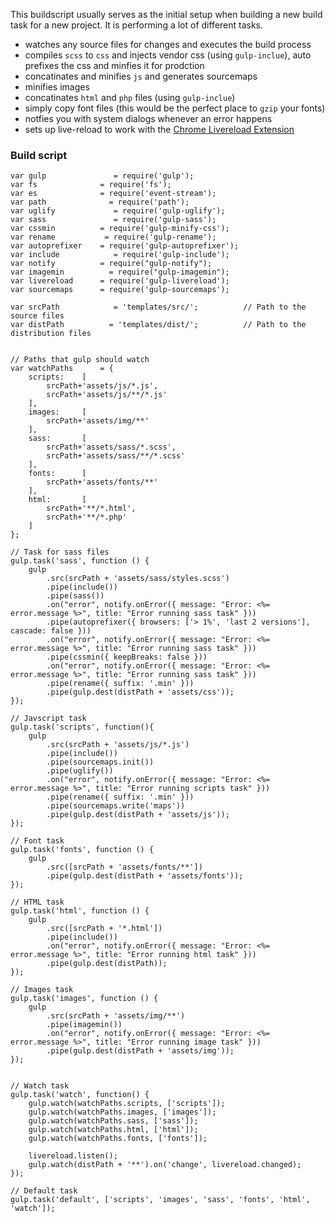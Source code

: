 This buildscript usually serves as the initial setup when building a new build task for a new project. It is performing a lot of different tasks.

- watches any source files for changes and executes the build process
- compiles `scss` to `css` and injects vendor css (using `gulp-inclue`), auto prefixes the css and minfies it for prodction
- concatinates and minifies `js` and generates sourcemaps
- minifies images
- concatinates `html` and `php` files (using `gulp-inclue`)
- simply copy font files (this would be the perfect place to `gzip` your fonts)
- notfies you with system dialogs whenever an error happens
- sets up live-reload to work with the [Chrome Livereload Extension](https://chrome.google.com/webstore/detail/livereload/jnihajbhpnppcggbcgedagnkighmdlei)


### Build script

	var gulp    		   = require('gulp'); 			
	var fs 				= require('fs');
	var es 				= require('event-stream');
	var path 			  = require('path');
	var uglify  		   = require('gulp-uglify'); 
	var sass               = require('gulp-sass');
	var cssmin 			= require('gulp-minify-css');
	var rename			 = require('gulp-rename'); 
	var autoprefixer   	= require('gulp-autoprefixer');
	var include 		   = require('gulp-include');
	var notify 			= require("gulp-notify");
	var imagemin 		  = require("gulp-imagemin"); 
	var livereload 		= require('gulp-livereload');
	var sourcemaps 		= require('gulp-sourcemaps');

	var srcPath 		   = 'templates/src/';			// Path to the source files
	var distPath 		  = 'templates/dist/';			// Path to the distribution files


	// Paths that gulp should watch
	var watchPaths		= {
		scripts: 	[
			srcPath+'assets/js/*.js',
			srcPath+'assets/js/**/*.js'
		],
		images: 	[
			srcPath+'assets/img/**'
		],
		sass: 		[
			srcPath+'assets/sass/*.scss',
			srcPath+'assets/sass/**/*.scss'
		],
		fonts:      [
			srcPath+'assets/fonts/**'
		],
		html:      	[
			srcPath+'**/*.html',
			srcPath+'**/*.php'
		]
	};

	// Task for sass files
	gulp.task('sass', function () {
		gulp
			.src(srcPath + 'assets/sass/styles.scss')
			.pipe(include())
			.pipe(sass())
			.on("error", notify.onError({ message: "Error: <%= error.message %>", title: "Error running sass task" }))
			.pipe(autoprefixer({ browsers: ['> 1%', 'last 2 versions'], cascade: false }))
			.on("error", notify.onError({ message: "Error: <%= error.message %>", title: "Error running sass task" }))
			.pipe(cssmin({ keepBreaks: false }))
			.on("error", notify.onError({ message: "Error: <%= error.message %>", title: "Error running sass task" }))
			.pipe(rename({ suffix: '.min' }))
			.pipe(gulp.dest(distPath + 'assets/css'));
	});

	// Javscript task
	gulp.task('scripts', function(){
		gulp
			.src(srcPath + 'assets/js/*.js')
			.pipe(include())
			.pipe(sourcemaps.init())
			.pipe(uglify())
			.on("error", notify.onError({ message: "Error: <%= error.message %>", title: "Error running scripts task" }))
			.pipe(rename({ suffix: '.min' }))
			.pipe(sourcemaps.write('maps'))
			.pipe(gulp.dest(distPath + 'assets/js'));
	});

	// Font task
	gulp.task('fonts', function () {
		gulp
			.src([srcPath + 'assets/fonts/**'])
			.pipe(gulp.dest(distPath + 'assets/fonts'));
	});

	// HTML task
	gulp.task('html', function () {
		gulp
			.src([srcPath + '*.html'])
			.pipe(include())
			.on("error", notify.onError({ message: "Error: <%= error.message %>", title: "Error running html task" }))
			.pipe(gulp.dest(distPath));
	});

	// Images task
	gulp.task('images', function () {
		gulp
			.src(srcPath + 'assets/img/**')
			.pipe(imagemin())
			.on("error", notify.onError({ message: "Error: <%= error.message %>", title: "Error running image task" }))
			.pipe(gulp.dest(distPath + 'assets/img'));
	});


	// Watch task
	gulp.task('watch', function() {
		gulp.watch(watchPaths.scripts, ['scripts']);
		gulp.watch(watchPaths.images, ['images']);
		gulp.watch(watchPaths.sass, ['sass']);
		gulp.watch(watchPaths.html, ['html']);
		gulp.watch(watchPaths.fonts, ['fonts']);

		livereload.listen();
		gulp.watch(distPath + '**').on('change', livereload.changed);
	});

	// Default task
	gulp.task('default', ['scripts', 'images', 'sass', 'fonts', 'html', 'watch']);
